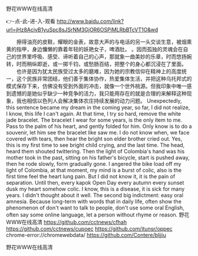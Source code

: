 
野花WWW在线高清




👉-点-此-进-入-观看  http://www.baidu.com/link?url=jHz8AcivB1yuSpc8sJSrNM3GjOR6OSPiMLRbBTcVT1O&wd




　　擦得油亮的皮鞋，耀眼的金表，故意大声的与电话的另一头交谈生意，被烟熏黄的指甲，身边慵懒的靠着年轻的妖艳女子，啤酒肚。
。因而孤独的灵魂会在自己的世界里呼吸、感受、谛听着自己的心声，那就象一曲美妙的乐章，时而悠扬婉转，时而稍纵即逝，或一掷千钧，或愁肠百结，把整个的身心都沉浸在了里面。
　　也许是因为犹太民族受过太多的磨难，因为她的宗教信仰在精神上的高度统一，这个民族非常团结，他们善于集体协作，热爱集体生活，并把这种乌托邦式的模式保存下来，仿佛没有受到外面的冲击，就像一个世外桃源。但我印象中唯一感到遗憾的是她似乎缺少一种竞争的活力，我只能用存在的就是合理的来解释这种现象，我也相信以色列人会解决集体农庄持续发展的动力问题。
Unexpectedly, this sentence became my dream in the coming year, so far, I did not realize, I know, this life I can't again.
At that time, I try so hard, remove the white jade bracelet.
The bracelet I wear for some years, is the only item to me.
Pass to the palm of his heart, and gently folded for him.
Only know is to do a souvenir, let him see the bracelet like saw me.
I do not know when, we face covered with tears, then hear the bright son elder brother cried out.
Yes, this is my first time to see bright child crying, and the last time.
The head, heard them shouted twittering.
Then the light of Colombia's hand was his mother took in the past, sitting on his father's bicycle, start is pushed away, then he rode slowly, form gradually gone.
I angered the bike load off my light of Colombia, at that moment, my mind is a burst of colic, also is the first time feel the heart lung pain.
But I did not know it, it is the pain of separation.
Until then, every kapok Open Day every autumn every sunset dusk my heart somehow colic.
I know, this is a disease, it is sick for many years.
I didn't thought about it well.
The second big indictment: easy oral amnesia.
Because long-term with words that in daily life, often show the phenomenon of don't want to talk to people, don't use some oral English, often say some online language, let a person without rhyme or reason.
野花WWW在线高清 https://github.com/cctnews/cfhah
https://github.com/cctnews/cupoec
https://github.com/itunsr/oppec
chrome-error://chromewebdata/
https://github.com/Contere/bljjiu





野花WWW在线高清
